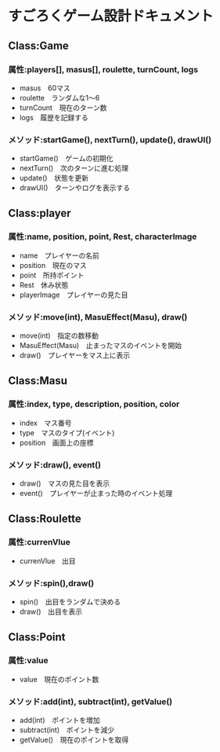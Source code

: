 # すごろくゲーム設計ドキュメント
## Class:Game
### 属性:players[], masus[], roulette, turnCount, logs
- masus　60マス
- roulette　ランダムな1～6
- turnCount　現在のターン数
- logs　履歴を記録する
### メソッド:startGame(), nextTurn(), update(), drawUI()
- startGame()　ゲームの初期化
- nextTurn()　次のターンに進む処理
- update()　状態を更新
- drawUI()　ターンやログを表示する

## Class:player
### 属性:name, position, point, Rest, characterImage
- name　プレイヤーの名前
- position　現在のマス
- point　所持ポイント
- Rest　休み状態
- playerImage　プレイヤーの見た目
### メソッド:move(int), MasuEffect(Masu), draw()
- move(int)　指定の数移動
- MasuEffect(Masu)　止まったマスのイベントを開始
- draw()　プレイヤーをマス上に表示

## Class:Masu
### 属性:index, type, description, position, color
- index　マス番号
- type　マスのタイプ(イベント)
- position　画面上の座標
### メソッド:draw(), event()
- draw()　マスの見た目を表示
- event()　プレイヤーが止まった時のイベント処理

## Class:Roulette
### 属性:currenVlue
- currenVlue　出目
### メソッド:spin(),draw()
- spin()　出目をランダムで決める
- draw()　出目を表示

## Class:Point
### 属性:value
- value　現在のポイント数
### メソッド:add(int), subtract(int), getValue()
- add(int)　ポイントを増加
- subtract(int)　ポイントを減少
- getValue()　現在のポイントを取得


